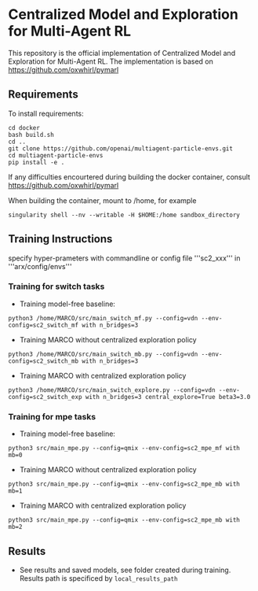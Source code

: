# Centralized Model and Exploration for Multi-Agent RL

This repository is the official implementation of Centralized Model and Exploration for Multi-Agent RL. 
The implementation is based on https://github.com/oxwhirl/pymarl
## Requirements

To install requirements:

```
cd docker
bash build.sh
cd ..
git clone https://github.com/openai/multiagent-particle-envs.git
cd multiagent-particle-envs
pip install -e .
```
If any difficulties encourtered during building the docker container, consult https://github.com/oxwhirl/pymarl

When building the container, mount to /home, for example
```
singularity shell --nv --writable -H $HOME:/home sandbox_directory
```

## Training Instructions
specify hyper-prameters with commandline or config file '''sc2_xxx''' in '''arx/config/envs'''

### Training for switch tasks

- Training model-free baseline:
```
python3 /home/MARCO/src/main_switch_mf.py --config=vdn --env-config=sc2_switch_mf with n_bridges=3
``` 

- Training MARCO without centralized exploration policy 
```
python3 /home/MARCO/src/main_switch_mb.py --config=vdn --env-config=sc2_switch_mb with n_bridges=3
```

- Training MARCO with centralized exploration policy 
```
python3 /home/MARCO/src/main_switch_explore.py --config=vdn --env-config=sc2_switch_exp with n_bridges=3 central_explore=True beta3=3.0
```

### Training for mpe tasks
- Training model-free baseline:
```
python3 src/main_mpe.py --config=qmix --env-config=sc2_mpe_mf with mb=0 
```

- Training MARCO without centralized exploration policy 
```
python3 src/main_mpe.py --config=qmix --env-config=sc2_mpe_mb with mb=1
```

- Training MARCO with centralized exploration policy 
```
python3 src/main_mpe.py --config=qmix --env-config=sc2_mpe_mb with mb=2
```

## Results 
- See results and saved models, see folder created during training. Results path is specificed by ```local_results_path```
